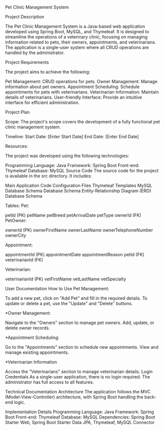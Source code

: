 Pet Clinic Management System

Project Description

The Pet Clinic Management System is a Java-based web application developed using Spring Boot, MySQL, and Thymeleaf. It is designed to streamline the operations of a veterinary clinic, focusing on managing information related to pets, their owners, appointments, and veterinarians. The application is a single-user system where all CRUD operations are handled by the administrator.

Project Requirements

The project aims to achieve the following:

Pet Management: CRUD operations for pets.
Owner Management: Manage information about pet owners.
Appointment Scheduling: Schedule appointments for pets with veterinarians.
Veterinarian Information: Maintain details of veterinarians.
User-friendly Interface: Provide an intuitive interface for efficient administration.

Project Plan

Scope:
The project's scope covers the development of a fully functional pet clinic management system.

Timeline:
Start Date: [Enter Start Date]
End Date: [Enter End Date]

Resources:

The project was developed using the following technologies:

Programming Language: Java
Framework: Spring Boot
Front-end: Thymeleaf
Database: MySQL
Source Code
The source code for the project is available in the src directory. It includes:

Main Application Code
Configuration Files
Thymeleaf Templates
MySQL Database Schema
Database Schema
Entity-Relationship Diagram (ERD)
Database Schema

Tables:
Pet:

petId (PK)
petName
petBreed
petArrivalDate
petType
ownerId (FK)
PetOwner:

ownerId (PK)
ownerFirstName
ownerLastName
ownerTelephoneNumber
ownerCity

Appointment:

appointmentId (PK)
appointmentDate
appointmentReason
petId (FK)
veterinarianId (FK)

Veterinarian:

veterinarianId (PK)
vetFirstName
vetLastName
vetSpecialty

User Documentation
How to Use Pet Management:

To add a new pet, click on "Add Pet" and fill in the required details.
To update or delete a pet, use the "Update" and "Delete" buttons.


*Owner Management:

Navigate to the "Owners" section to manage pet owners.
Add, update, or delete owner records.

*Appointment Scheduling:

Go to the "Appointments" section to schedule new appointments.
View and manage existing appointments.

*Veterinarian Information

Access the "Veterinarians" section to manage veterinarian details.
Login Credentials
As a single-user application, there is no login required. The administrator has full access to all features.

Technical Documentation
Architecture
The application follows the MVC (Model-View-Controller) architecture, with Spring Boot handling the back-end logic.

Implementation Details
Programming Language: Java
Framework: Spring Boot
Front-end: Thymeleaf
Database: MySQL
Dependencies: Spring Boot Starter Web, Spring Boot Starter Data JPA, Thymeleaf, MySQL Connector